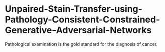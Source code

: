 # Unpaired-Stain-Transfer-using-Pathology-Consistent-Constrained-Generative-Adversarial-Networks
Pathological examination is the gold standard for the diagnosis of cancer.
